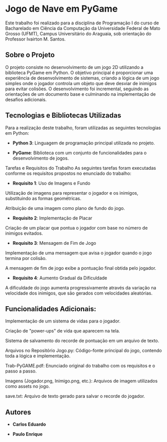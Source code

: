 # Jogo de Nave em PyGame
Este trabalho foi realizado para a disciplina de Programação I do curso de Bacharelado em Ciência da Computação da Universidade Federal de Mato Grosso (UFMT), Campus Universitário do Araguaia, sob orientação do Professor Ivairton M. Santos.

## Sobre o Projeto
O projeto consiste no desenvolvimento de um jogo 2D utilizando a biblioteca PyGame em Python. O objetivo principal é proporcionar uma experiência de desenvolvimento de sistemas, criando a lógica de um jogo simples onde o jogador controla um objeto que deve desviar de inimigos para evitar colisões. O desenvolvimento foi incremental, seguindo as orientações de um documento base e culminando na implementação de desafios adicionais.




## Tecnologias e Bibliotecas Utilizadas
Para a realização deste trabalho, foram utilizadas as seguintes tecnologias em Python:


* **Python 3**: Linguagem de programação principal utilizada no projeto.


* **PyGame**: Biblioteca com um conjunto de funcionalidades para o desenvolvimento de jogos.

Tarefas e Requisitos do Trabalho
As seguintes tarefas foram executadas conforme os requisitos propostos no enunciado do trabalho:

* **Requisito 1**: Uso de Imagens e Fundo

Utilização de imagens para representar o jogador e os inimigos, substituindo as formas geométricas.

Atribuição de uma imagem como plano de fundo do jogo.

* **Requisito 2**: Implementação de Placar

Criação de um placar que pontua o jogador com base no número de inimigos evitados.

* **Requisito 3**: Mensagem de Fim de Jogo

Implementação de uma mensagem que avisa o jogador quando o jogo termina por colisão.

A mensagem de fim de jogo exibe a pontuação final obtida pelo jogador.

* **Requisito 4**: Aumento Gradual da Dificuldade

A dificuldade do jogo aumenta progressivamente através da variação na velocidade dos inimigos, que são gerados com velocidades aleatórias.

## Funcionalidades Adicionais:

Implementação de um sistema de vidas para o jogador.

Criação de "power-ups" de vida que aparecem na tela.

Sistema de salvamento do recorde de pontuação em um arquivo de texto.

Arquivos no Repositório
Jogo.py: Código-fonte principal do jogo, contendo toda a lógica e implementação.


Trab-PyGAME.pdf: Enunciado original do trabalho com os requisitos e o passo a passo.

Imagens (Jogador.png, Inimigo.png, etc.): Arquivos de imagem utilizados como assets no jogo.

save.txt: Arquivo de texto gerado para salvar o recorde do jogador.

## Autores
* **Carlos Eduardo**

* **Paulo Enrique**
